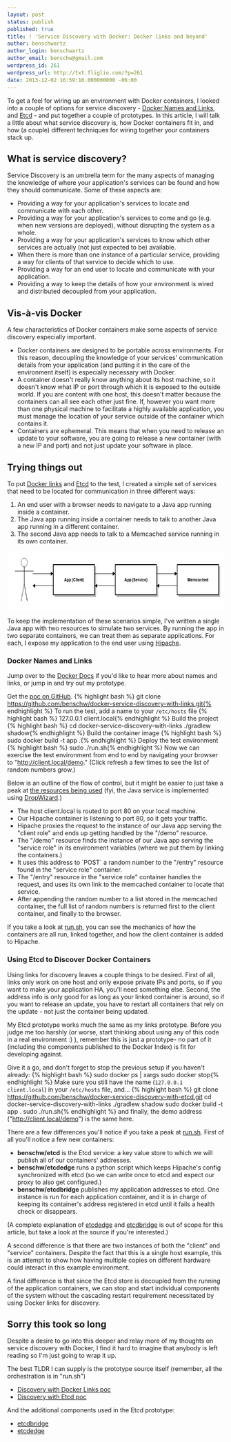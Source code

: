 ```yaml
---
layout: post
status: publish
published: true
title: ! 'Service Discovery with Docker: Docker links and beyond'
author: benschwartz
author_login: benschwartz
author_email: benschw@gmail.com
wordpress_id: 261
wordpress_url: http://txt.fliglio.com/?p=261
date: 2013-12-02 16:59:16.000000000 -06:00
---
```


To get a feel for wiring up an environment with Docker containers, I looked into a couple of options for service discovery - <a href="http://docs.docker.io/en/latest/use/working_with_links_names/" target="_blank">Docker Names and Links</a>, and <a href="https://github.com/coreos/etcd" target="_blank">Etcd</a> - and put together a couple of prototypes. In this article, I will talk a little about what service discovery is, how Docker containers fit in, and how (a couple) different techniques for wiring together your containers stack up.
<h2>What is service discovery?</h2>
Service Discovery is an umbrella term for the many aspects of managing the knowledge of where your application's services can be found and how they should communicate. Some of these aspects are:
<ul>
	<li>Providing a way for your application's services to locate and communicate with each other.</li>
	<li>Providing a way for your application's services to come and go (e.g. when new versions are deployed), without disrupting the system as a whole.</li>
	<li>Providing a way for your application's services to know which other services are actually (not just expected to be) available.</li>
	<li>When there is more than one instance of a particular service, providing a way for clients of that service to decide which to use.</li>
	<li>Providing a way for an end user to locate and communicate with your application.</li>
	<li>Providing a way to keep the details of how your environment is wired and distributed decoupled from your application.</li>
</ul>

<!--more-->

<h2>Vis-à-vis Docker</h2>
A few characteristics of Docker containers make some aspects of service discovery especially important.
<ul>
	<li>Docker containers are designed to be portable across environments. For this reason, decoupling the knowledge of your services' communication details from your application (and putting it in the care of the environment itself) is especially necessary with Docker.</li>
	<li>A container doesn't really know anything about its host machine, so it doesn't know what IP or port through which it is exposed to the outside world. If you are content with one host, this doesn't matter because the containers can all see each other just fine. If, however you want more than one physical machine to facilitate a highly available application, you must manage the location of your service outside of the container which contains it.</li>
	<li>Containers are ephemeral. This means that when you need to release an update to your software, you are going to release a new container (with a new IP and port) and not just update your software in place.</li>
</ul>
<h2>Trying things out</h2>
To put <a href="http://docs.docker.io/en/latest/use/working_with_links_names/" target="_blank">Docker links</a> and <a href="https://github.com/coreos/etcd" target="_blank">Etcd</a> to the test, I created a simple set of services that need to be located for communication in three different ways:
<ol>
	<li>An end user with a browser needs to navigate to a Java app running inside a container.</li>
	<li>The Java app running inside a container needs to talk to another Java app running in a different container.</li>
	<li>The second Java app needs to talk to a Memcached service running in its own container.</li>
</ol>
<a href="/images/svc-discovery-poc2.png"><img class="alignnone size-full wp-image-264" alt="svc-discovery-poc2" src="/images/svc-discovery-poc2.png" width="736" height="137" /></a>

To keep the implementation of these scenarios simple, I've written a single Java app with two resources to simulate two services. By running the app in two separate containers, we can treat them as separate applications. For each, I expose my application to the end user using <a href="https://github.com/dotcloud/hipache" target="_blank">Hipache</a>.
<h3>Docker Names and Links</h3>
Jump over to the <a href="http://docs.docker.io/en/latest/use/working_with_links_names/" target="_blank">Docker Docs</a> if you'd like to hear more about names and links, or jump in and try out my prototype.

Get the <a href="https://github.com/benschw/docker-service-discovery-with-links" target="_blank">poc on GitHub</a>.
{% highlight bash %}
git clone https://github.com/benschw/docker-service-discovery-with-links.git{% endhighlight %}
To run the test, add a name to your `/etc/hosts` file
{% highlight bash %}
127.0.0.1 client.local{% endhighlight %}
Build the project
{% highlight bash %}
cd docker-service-discovery-with-links
./gradlew shadow{% endhighlight %}
Build the container image
{% highlight bash %}
sudo docker build -t app .{% endhighlight %}
Deploy the test environment
{% highlight bash %}
sudo ./run.sh{% endhighlight %}
Now we can exercise the test environment from end to end by navigating your browser to "http://client.local/demo." (Click refresh a few times to see the list of random numbers grow.)

Below is an outline of the flow of control, but it might be easier to just take a peak at <a href="https://github.com/benschw/docker-service-discovery-with-links/blob/master/src/main/java/com/benschw/example/resources/ExampleResource.java" target="_blank">the resources being used</a> (fyi, the Java service is implemented using <a href="http://dropwizard.codahale.com/" target="_blank">DropWizard</a>.)
<ul>
	<li>The host client.local is routed to port 80 on your local machine.</li>
	<li>Our Hipache container is listening to port 80, so it gets your traffic.</li>
	<li>Hipache proxies the request to the instance of our Java app serving the "client role" and ends up getting handled by the "/demo" resource.</li>
	<li>The "/demo" resource finds the instance of our Java app serving the "service role" in its environment variables (where we put them by linking the containers.)</li>
	<li>It uses this address to `POST` a random number to the "/entry" resource found in the "service role" container.</li>
	<li>The "/entry" resource in the "service role" container handles the request, and uses its own link to the memcached container to locate that service.</li>
	<li>After appending the random number to a list stored in the memcached container, the full list of random numbers is returned first to the client container, and finally to the browser.</li>
</ul>
If you take a look at <a href="https://github.com/benschw/docker-service-discovery-with-links/blob/master/run.sh" target="_blank">run.sh</a>, you can see the mechanics of how the containers are all run, linked together, and how the client container is added to Hipache.
<h3>Using Etcd to Discover Docker Containers</h3>
Using links for discovery leaves a couple things to be desired. First of all, links only work on one host and only expose private IPs and ports, so if you want to make your application HA, you'll need something else. Second, the address info is only good for as long as your linked container is around, so if you want to release an update, you have to restart all containers that rely on the update - not just the container being updated.

My Etcd prototype works much the same as my links prototype. Before you judge me too harshly (or worse, start thinking about using any of this code in a real environment :) ), remember this is just a prototype- no part of it (including the components published to the Docker Index) is fit for developing against. 

Give it a go, and don't forget to stop the previous setup if you haven't already:
{% highlight bash %}
sudo docker ps | xargs sudo docker stop{% endhighlight %}
Make sure you still have the name (`127.0.0.1 client.local`) in your `/etc/hosts` file, and...
{% highlight bash %}
git clone https://github.com/benschw/docker-service-discovery-with-etcd.git
cd docker-service-discovery-with-links
./gradlew shadow
sudo docker build -t app .
sudo ./run.sh{% endhighlight %}
and finally, the demo address ("http://client.local/demo") is the same here.

There are a few differences you'll notice if you take a peak at <a href="https://github.com/benschw/docker-service-discovery-with-etcd/blob/master/run.sh" target="_blank">run.sh</a>. First of all you'll notice a few new containers:
<ul>
	<li><strong>benschw/etcd</strong> is the Etcd service: a key value store to which we will publish all of our containers' addresses.</li>
	<li><strong>benschw/etcdedge</strong> runs a python script which keeps Hipache's config synchronized with etcd (so we can write once to etcd and expect our proxy to also get configured.)</li>
	<li><strong>benschw/etcdbridge</strong> publishes my application addresses to etcd. One instance is run for each application container, and it is in charge of keeping its container's address registered in etcd until it fails a health check or disappears.</li>
</ul>
(A complete explanation of <a href="https://github.com/benschw/etcdedge" target="_blank">etcdedge</a> and <a href="https://github.com/benschw/etcdbridge" target="_blank">etcdbridge</a> is out of scope for this article, but take a look at the source if you're interested.)

A second difference is that there are two instances of both the "client" and "service" containers. Despite the fact that this is a single host example, this is an attempt to show how having multiple copies on different hardware could interact in this example environment.

A final difference is that since the Etcd store is decoupled from the running of the application containers, we can stop and start individual components of the system without the cascading restart requirement necessitated by using Docker links for discovery.
<h2>Sorry this took so long</h2>
Despite a desire to go into this deeper and relay more of my thoughts on service discovery with Docker, I find it hard to imagine that anybody is left reading so I'm just going to wrap it up.

The best TLDR I can supply is the prototype source itself (remember, all the orchestration is in "run.sh")

<ul>
<li><a href="https://github.com/benschw/docker-service-discovery-with-links" target="_blank">Discovery with Docker Links poc</a></li>
<li><a href="https://github.com/benschw/docker-service-discovery-with-etcd" target="_blank">Discovery with Etcd poc</a></li>
</ul>

And the additional components used in the Etcd prototype:

<ul>
<li><a href="https://github.com/benschw/etcdbridge" target="_blank">etcdbridge</a></li>
<li><a href="https://github.com/benschw/etcdedge" target="_blank">etcdedge</a></li>
</ul>
